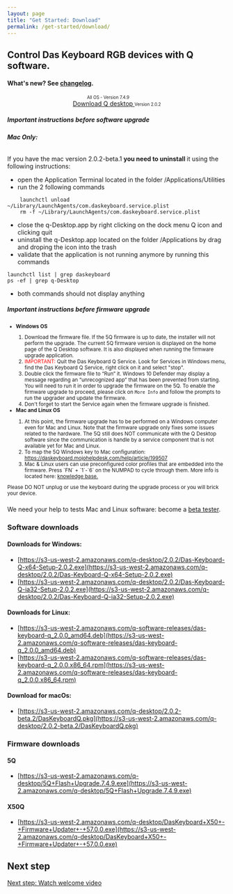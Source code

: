 ```yaml
---
layout: page
title: "Get Started: Download"
permalink: /get-started/download/
---
```


## Control Das Keyboard RGB devices with Q software.

#### What's new? See <a href="{{site.baseurl}}/updates/changelog/">changelog</a>.



<div class="homepage__button_row">
  <div style="text-align:center;"><a
   id="firmware-download-button"
   class="get-started-button"></a>
  <small><small style="margin-right: 40px;">All OS - Version 7.4.9</small></small></div>
  <div style="text-align:center;"><a style="margin-right:0px;" href="https://s3-us-west-2.amazonaws.com/q-desktop/2.0.2/Das-Keyboard-Q-ia32-Setup-2.0.2.exe" class="get-started-button" id="software-download-button">Download Q desktop </a><small><small id="software-version-number">Version 2.0.2</small></small></div>
</div>


<div  style="margin-left:0; margin-right:0; width:auto; margin-bottom: 1.5em;">
<div >
<h5 class="card-title">Important instructions before software upgrade</h5>

<h6><b>Mac Only: </b></h6>
If you have the mac version 2.0.2-beta.1 <b>you need to uninstall </b>it using the following instructions:

<ul>
<li> open the Application Terminal located in the folder /Applications/Utilities</li>
<li> run the 2 following commands</li>
</ul>

<div class="code-response" markdown="1">

```shell
    launchctl unload ~/Library/LaunchAgents/com.daskeyboard.service.plist
    rm -f ~/Library/LaunchAgents/com.daskeyboard.service.plist
```

</div>


<ul>
<li> close the q-Desktop.app by right clicking on the dock menu Q icon and clicking quit</li>
<li>uninstall the q-Desktop.app located on the folder /Applications by drag and droping the icon into the trash</li>
<li>validate that the application is not running anymore by running this commands</li>
</ul>

<div class="code-response" markdown="1">


```shell
launchctl list | grep daskeyboard
ps -ef | grep q-Desktop
```
</div>
<ul>
<li> both commands should not display anything</li>
</ul>

  
<h5 class="card-title">Important instructions before firmware upgrade</h5>
<small>
<ul>
<li><b>Windows OS</b></li>
<ol class="card-text text-left">
<li>Download the firmware file. If the 5Q firmware is up to date, the installer will not perform the upgrade. The current 5Q firmware version is displayed on the home page of the Q Desktop software. It is also displayed when running the firmware upgrade application.</li>
<li><span style="color:red;">IMPORTANT:</span> Quit the Das Keyboard Q Service. Look for Services in Windows menu, find the Das Keyboard Q Service, right click on it and select "stop".</li>
<li>Double click the firmware file to “Run” it. Windows 10 Defender may display a message regarding an “unrecognized app” that has been prevented from starting. You will need to run it in order to upgrade the firmware on the 5Q. To enable the firmware upgrade to proceed, please click on <code>More Info</code> and follow the prompts to run the upgrader and update the firmware.</li>
<li>Don't forget to start the Service again when the firmware upgrade is finished.</li>
</ol>
<li><b>Mac and Linux OS</b></li>
<ol>
<li>
At this point, the firmware upgrade has to be performed on a Windows computer even for Mac and Linux. Note that the firmware upgrade only fixes some issues related to the hardware. The 5Q still does NOT communicate with the Q Desktop software since the communication is handle by a service component that is not available yet for Mac and Linux.
</li>
<li>
To map the 5Q Windows key to Mac configuration: <a href="https://daskeyboard.mojohelpdesk.com/help/article/199507">https://daskeyboard.mojohelpdesk.com/help/article/199507</a>
</li>
<li>
Mac & Linux users can use preconfigured color profiles that are embedded into the firmware. Press `FN` + `1`-`6` on the NUMPAD to cycle through them. More info is located here: <a href="https://daskeyboard.mojohelpdesk.com/help/article/199506">knowledge base.</a> 
</li>
</ol>
</ul>
</small>
<small><div class="alert alert-danger mt-3" role="alert">Please DO NOT unplug or use the keyboard during the upgrade process or you will brick your device.</div></small>
</div>
</div>



<p>We need your help to tests Mac and Linux software: become a 
<a href="https://docs.google.com/forms/d/e/1FAIpQLSdpQgxCFNOxWbiUu8PImeNb_je11C9-GguJRFGwK_Uf0YFmBw/viewform">beta tester</a>.</p>

### Software downloads

#### Downloads for Windows:
- [https://s3-us-west-2.amazonaws.com/q-desktop/2.0.2/Das-Keyboard-Q-x64-Setup-2.0.2.exe](https://s3-us-west-2.amazonaws.com/q-desktop/2.0.2/Das-Keyboard-Q-x64-Setup-2.0.2.exe)
- [https://s3-us-west-2.amazonaws.com/q-desktop/2.0.2/Das-Keyboard-Q-ia32-Setup-2.0.2.exe](https://s3-us-west-2.amazonaws.com/q-desktop/2.0.2/Das-Keyboard-Q-ia32-Setup-2.0.2.exe)

#### Downloads for Linux:
- [https://s3-us-west-2.amazonaws.com/q-software-releases/das-keyboard-q_2.0.0_amd64.deb](https://s3-us-west-2.amazonaws.com/q-software-releases/das-keyboard-q_2.0.0_amd64.deb)
- [https://s3-us-west-2.amazonaws.com/q-software-releases/das-keyboard-q_2.0.0.x86_64.rpm](https://s3-us-west-2.amazonaws.com/q-software-releases/das-keyboard-q_2.0.0.x86_64.rpm)

#### Download for macOs:
  - [https://s3-us-west-2.amazonaws.com/q-desktop/2.0.2-beta.2/DasKeyboardQ.pkg](https://s3-us-west-2.amazonaws.com/q-desktop/2.0.2-beta.2/DasKeyboardQ.pkg)

### Firmware downloads

#### 5Q
- [https://s3-us-west-2.amazonaws.com/q-desktop/5Q+Flash+Upgrade.7.4.9.exe](https://s3-us-west-2.amazonaws.com/q-desktop/5Q+Flash+Upgrade.7.4.9.exe)

#### X50Q
- [https://s3-us-west-2.amazonaws.com/q-desktop/DasKeyboard+X50+-+Firmware+Updater+-+57.0.0.exe](https://s3-us-west-2.amazonaws.com/q-desktop/DasKeyboard+X50+-+Firmware+Updater+-+57.0.0.exe)



## Next step

[Next step: Watch welcome video]({{site.baseurl}}/get-started/welcome-video/)
